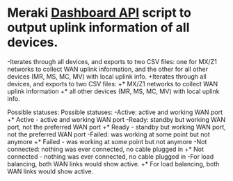  # Meraki [Dashboard API](dashboard.meraki.com/api_docs) script to output uplink information of all devices.
 	 
-Iterates through all devices, and exports to two CSV files: one for MX/Z1 networks to collect WAN uplink information, and the other for all other devices (MR, MS, MC, MV) with local uplink info.	+Iterates through all devices, and exports to two CSV files: 
+* MX/Z1 networks to collect WAN uplink information
+* all other devices (MR, MS, MC, MV) with local uplink info.
 	 
 Possible statuses:	 Possible statuses:
-Active: active and working WAN port	+* Active - active and working WAN port
-Ready: standby but working WAN port, not the preferred WAN port	+* Ready - standby but working WAN port, not the preferred WAN port
-Failed: was working at some point but not anymore	+* Failed - was working at some point but not anymore
-Not connected: nothing was ever connected, no cable plugged in	+* Not connected - nothing was ever connected, no cable plugged in
-For load balancing, both WAN links would show active.	+* For load balancing, both WAN links would show active.

